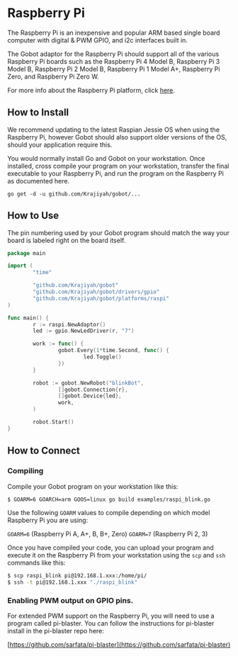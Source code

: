 # Raspberry Pi

The Raspberry Pi is an inexpensive and popular ARM based single board computer with digital & PWM GPIO, and i2c interfaces built in.

The Gobot adaptor for the Raspberry Pi should support all of the various Raspberry Pi boards such as the Raspberry Pi 4 Model B, Raspberry Pi 3 Model B, Raspberry Pi 2 Model B, Raspberry Pi 1 Model A+, Raspberry Pi Zero, and Raspberry Pi Zero W.

For more info about the Raspberry Pi platform, click [here](http://www.raspberrypi.org/).

## How to Install

We recommend updating to the latest Raspian Jessie OS when using the Raspberry Pi, however Gobot should also support older versions of the OS, should your application require this.

You would normally install Go and Gobot on your workstation. Once installed, cross compile your program on your workstation, transfer the final executable to your Raspberry Pi, and run the program on the Raspberry Pi as documented here.

```
go get -d -u github.com/Krajiyah/gobot/...
```

## How to Use

The pin numbering used by your Gobot program should match the way your board is labeled right on the board itself.

```go
package main

import (
        "time"

        "github.com/Krajiyah/gobot"
        "github.com/Krajiyah/gobot/drivers/gpio"
        "github.com/Krajiyah/gobot/platforms/raspi"
)

func main() {
        r := raspi.NewAdaptor()
        led := gpio.NewLedDriver(r, "7")

        work := func() {
                gobot.Every(1*time.Second, func() {
                        led.Toggle()
                })
        }

        robot := gobot.NewRobot("blinkBot",
                []gobot.Connection{r},
                []gobot.Device{led},
                work,
        )

        robot.Start()
}
```

## How to Connect

### Compiling

Compile your Gobot program on your workstation like this:

```bash
$ GOARM=6 GOARCH=arm GOOS=linux go build examples/raspi_blink.go
```

Use the following `GOARM` values to compile depending on which model Raspberry Pi you are using:

`GOARM=6` (Raspberry Pi A, A+, B, B+, Zero)
`GOARM=7` (Raspberry Pi 2, 3)

Once you have compiled your code, you can upload your program and execute it on the Raspberry Pi from your workstation using the `scp` and `ssh` commands like this:

```bash
$ scp raspi_blink pi@192.168.1.xxx:/home/pi/
$ ssh -t pi@192.168.1.xxx "./raspi_blink"
```

### Enabling PWM output on GPIO pins.

For extended PWM support on the Raspberry Pi, you will need to use a program called pi-blaster. You can follow the instructions for pi-blaster install in the pi-blaster repo here:

[https://github.com/sarfata/pi-blaster](https://github.com/sarfata/pi-blaster)

